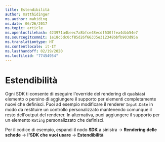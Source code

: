 ```yaml
---
title: Estendibilità
author: matthidinger
ms.author: mahiding
ms.date: 06/26/2017
ms.topic: article
ms.openlocfilehash: 423971a4beec7a8bfce48ecdf530ffea4dbb54e7
ms.sourcegitcommit: 1e18c5dc0cf85d26f66335e312348bbfb903d95a
ms.translationtype: HT
ms.contentlocale: it-IT
ms.lasthandoff: 02/19/2020
ms.locfileid: "77454954"
---
```

# <a name="extensibility"></a>Estendibilità

Ogni SDK ti consente di eseguire l'override del rendering di qualsiasi elemento o persino di aggiungere il supporto per elementi completamente nuovi che definisci.  Puoi ad esempio modificare il renderer `Input.Date` in modo da restituire un controllo personalizzato mantenendo comunque il resto dell'output del renderer. In alternativa, puoi aggiungere il supporto per un elemento `Rating` personalizzato che definisci.

Per il codice di esempio, espandi il nodo **SDK** a sinistra -> **Rendering delle schede** -> **l'SDK che vuoi usare** -> **Estendibilità**
